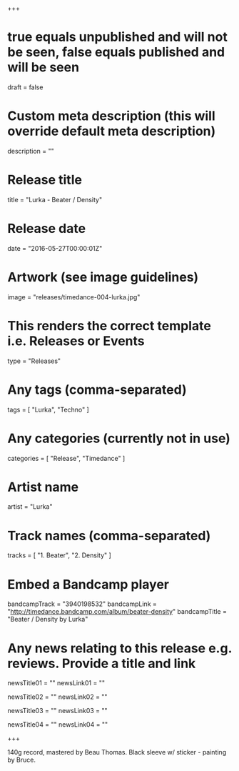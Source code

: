 +++

# true equals unpublished and will not be seen, false equals published and will be seen
draft = false

# Custom meta description (this will override default meta description)
description = ""

# Release title
title = "Lurka - Beater / Density"

# Release date
date = "2016-05-27T00:00:01Z"

# Artwork (see image guidelines)
image = "releases/timedance-004-lurka.jpg"

# This renders the correct template i.e. Releases or Events
type = "Releases"

# Any tags (comma-separated)
tags = [ 
	"Lurka",
	"Techno" 
]

# Any categories (currently not in use)
categories = [ 
	"Release", 
	"Timedance" 
]

# Artist name
artist = "Lurka"

# Track names (comma-separated)
tracks = [
	"1. Beater",
	"2. Density"
]

# Embed a Bandcamp player
bandcampTrack = "3940198532"
bandcampLink = "http://timedance.bandcamp.com/album/beater-density"
bandcampTitle = "Beater / Density by Lurka"

# Any news relating to this release e.g. reviews. Provide a title and link
newsTitle01 = ""
newsLink01 = ""

newsTitle02 = ""
newsLink02 = ""

newsTitle03 = ""
newsLink03 = ""

newsTitle04 = ""
newsLink04 = ""

+++

<!-- Provide a summary/statement below -->
140g record, mastered by Beau Thomas. Black sleeve w/ sticker - painting by Bruce. 
